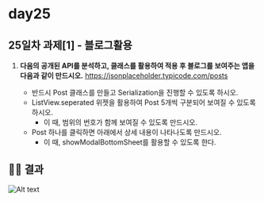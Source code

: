 # day25

## 25일차 과제[1] - 블로그활용

1. **다음의 공개된 API를 분석하고, 클래스를 활용하여 적용 후 
블로그를 보여주는 앱을 다음과 같이 만드시오.**
https://jsonplaceholder.typicode.com/posts
    
    
    - 반드시 Post 클래스를 만들고 Serialization을 진행할 수 있도록 하시오.
    - ListView.seperated 위젯을 활용하여 Post 5개씩 구분되어 보여질 수 있도록 하시오.
        - 이 때, 범위의 번호가 함께 보여질 수 있도록 만드시오.
    - Post 하나를 클릭하면 아래에서 상세 내용이 나타나도록 만드시오.
        - 이 때, showModalBottomSheet를 활용할 수 있도록 한다.

## 🧑‍💻 결과

![Alt text](<Simulator Screen Recording - iPhone 14 Pro Max - 2023-08-08 at 12.41.55.gif>)